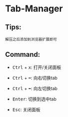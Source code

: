 # Tab-Manager

## Tips:

    解压之后添加到浏览器扩展即可
## Command:

  + <kbd>Ctrl</kbd> + <kbd>x</kbd>: 打开/关闭面板

  + <kbd>Ctrl</kbd> + <kbd>➡</kbd>: 向右切换tab

  + <kbd>Ctrl</kbd> + <kbd>⬅</kbd>: 向左切换tab

  + <kbd>Enter</kbd>: 切换到选中tab

  + <kbd>Esc</kbd>: 关闭面板
